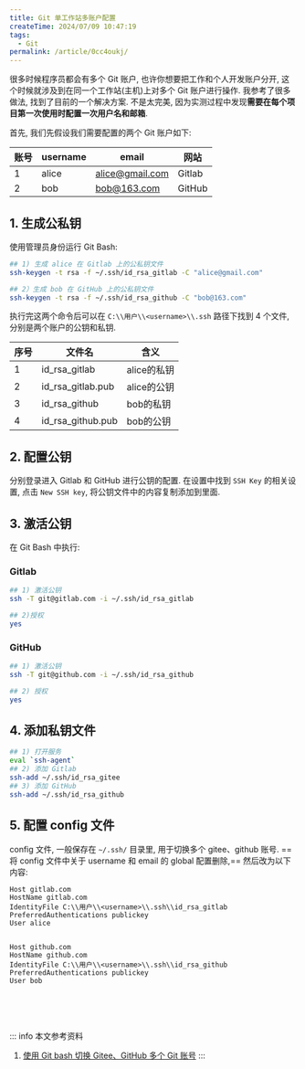 ```yaml
---
title: Git 单工作站多账户配置
createTime: 2024/07/09 10:47:19
tags:
  - Git
permalink: /article/0cc4oukj/
---
```

很多时候程序员都会有多个 Git 账户, 也许你想要把工作和个人开发账户分开, 这个时候就涉及到在同一个工作站(主机)上对多个 Git 账户进行操作. 我参考了很多做法, 找到了目前的一个解决方案. 不是太完美, 因为实测过程中发现**需要在每个项目第一次使用时配置一次用户名和邮箱**.

<!-- more -->

首先, 我们先假设我们需要配置的两个 Git 账户如下:

| 账号 | username | email           | 网站   |
| ---- | -------- | --------------- | ------ |
| 1    | alice    | alice@gmail.com | Gitlab |
| 2    | bob      | bob@163.com     | GitHub |

## 1. 生成公私钥
使用管理员身份运行 Git Bash:
``` bash
## 1) 生成 alice 在 Gitlab 上的公私钥文件
ssh-keygen -t rsa -f ~/.ssh/id_rsa_gitlab -C "alice@gmail.com" 

## 2）生成 bob 在 GitHub 上的公私钥文件
ssh-keygen -t rsa -f ~/.ssh/id_rsa_github -C "bob@163.com" 

```
执行完这两个命令后可以在 `C:\\用户\\<username>\\.ssh` 路径下找到 4 个文件, 分别是两个账户的公钥和私钥.

| 序号 | 文件名            | 含义        |
| ---- | ----------------- | ----------- |
| 1    | id_rsa_gitlab     | alice的私钥 |
| 2    | id_rsa_gitlab.pub | alice的公钥 |
| 3    | id_rsa_github     | bob的私钥   |
| 4    | id_rsa_github.pub | bob的公钥   |

## 2. 配置公钥
分别登录进入 Gitlab 和 GitHub 进行公钥的配置. 在设置中找到 `SSH Key` 的相关设置, 点击 `New SSH key`, 将公钥文件中的内容复制添加到里面.

## 3. 激活公钥
在 Git Bash 中执行:
### Gitlab
```bash
## 1) 激活公钥
ssh -T git@gitlab.com -i ~/.ssh/id_rsa_gitlab

## 2)授权
yes
```
### GitHub
```bash
## 1) 激活公钥
ssh -T git@github.com -i ~/.ssh/id_rsa_github

## 2) 授权
yes
```

## 4. 添加私钥文件
```bash
## 1) 打开服务
eval `ssh-agent`
## 2) 添加 Gitlab
ssh-add ~/.ssh/id_rsa_gitee
## 3) 添加 GitHub
ssh-add ~/.ssh/id_rsa_github
```

## 5. 配置 config 文件
config 文件, 一般保存在 `~/.ssh/` 目录里, 用于切换多个 gitee、github 账号.
==将 config 文件中关于 username 和 email 的 global 配置删除,== 然后改为以下内容:
```text
Host gitlab.com
HostName gitlab.com
IdentityFile C:\\用户\\<username>\\.ssh\\id_rsa_gitlab
PreferredAuthentications publickey
User alice


Host github.com
HostName github.com
IdentityFile C:\\用户\\<username>\\.ssh\\id_rsa_github
PreferredAuthentications publickey
User bob
```

<br /><br /><br />

::: info 本文参考资料
1. [使用 Git bash 切换 Gitee、GitHub 多个 Git 账号](https://www.cnblogs.com/gaogao-web/p/18186974)
:::